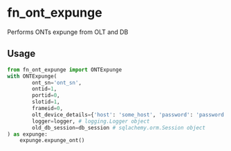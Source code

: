 # fn_ont_expunge
Performs ONTs expunge from OLT and DB

## Usage
```python
from fn_ont_expunge import ONTExpunge
with ONTExpunge(
        ont_sn='ont_sn',
        ontid=1,
        portid=0,
        slotid=1,
        frameid=0,
        olt_device_details={'host': 'some_host', 'password': 'password'},
        logger=logger, # logging.Logger object
        old_db_session=db_session # sqlachemy.orm.Session object
) as expunge:
    expunge.expunge_ont()
```



